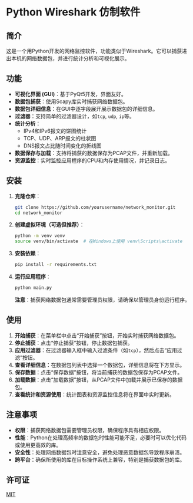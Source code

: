 # Python Wireshark 仿制软件

## 简介

这是一个用Python开发的网络监控软件，功能类似于Wireshark。它可以捕获进出本机的网络数据包，并进行统计分析和可视化展示。

## 功能

- **可视化界面 (GUI)**：基于PyQt5开发，界面友好。
- **数据包捕获**：使用Scapy库实时捕获网络数据包。
- **数据包详细信息**：在GUI中逐字段展开展示数据包的详细信息。
- **过滤器**：支持简单的过滤器设计，如`tcp`, `udp`, `ip`等。
- **统计分析**：
  - IPv4和IPv6报文的饼图统计
  - TCP、UDP、ARP报文的柱状图
  - DNS报文占比随时间变化的折线图
- **数据保存与加载**：支持将捕获的数据保存为PCAP文件，并重新加载。
- **资源监控**：实时监控应用程序的CPU和内存使用情况，并记录日志。

## 安装

1. **克隆仓库**：

    ```bash
    git clone https://github.com/yourusername/network_monitor.git
    cd network_monitor
    ```

2. **创建虚拟环境（可选但推荐）**：

    ```bash
    python -m venv venv
    source venv/bin/activate  # 在Windows上使用 venv\Scripts\activate
    ```

3. **安装依赖**：

    ```bash
    pip install -r requirements.txt
    ```

4. **运行应用程序**：

    ```bash
    python main.py
    ```

    **注意**：捕获网络数据包通常需要管理员权限，请确保以管理员身份运行程序。

## 使用

1. **开始捕获**：在菜单栏中点击“开始捕获”按钮，开始实时捕获网络数据包。
2. **停止捕获**：点击“停止捕获”按钮，停止数据包捕获。
3. **应用过滤器**：在过滤器输入框中输入过滤条件（如`tcp`），然后点击“应用过滤”按钮。
4. **查看详细信息**：在数据包列表中选择一个数据包，详细信息将在下方显示。
5. **保存数据**：点击“保存数据”按钮，将当前捕获的数据包保存为PCAP文件。
6. **加载数据**：点击“加载数据”按钮，从PCAP文件中加载并展示已保存的数据包。
7. **查看统计和资源使用**：统计图表和资源监控信息将在界面中实时更新。

## 注意事项

- **权限**：捕获网络数据包需要管理员权限，确保程序具有相应权限。
- **性能**：Python在处理高频率的数据包时性能可能不足，必要时可以优化代码或使用更高效的库。
- **安全性**：处理网络数据包时注意安全，避免处理恶意数据包导致程序崩溃。
- **跨平台**：确保所使用的库在目标操作系统上兼容，特别是捕获数据包的库。

## 许可证

[MIT](LICENSE)